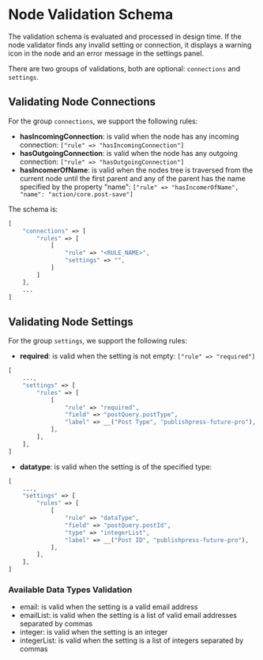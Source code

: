 # Node Validation Schema

The validation schema is evaluated and processed in design time. If the node validator finds any invalid setting or connection, it displays a warning icon in the node and an error message in the settings panel.

There are two groups of validations, both are optional: `connections` and `settings`.

## Validating Node Connections

For the group `connections`, we support the following rules:

- **hasIncomingConnection**: is valid when the node has any incoming connection: `["rule" => "hasIncomingConnection"]`
- **hasOutgoingConnection**: is valid when the node has any outgoing connection: `["rule" => "hasOutgoingConnection"]`
- **hasIncomerOfName**: is valid when the nodes tree is traversed from the current node until the first parent and any of the parent has the name specified by the property "name": `["rule" => "hasIncomerOfName", "name": "action/core.post-save"]`

The schema is:

```php
[
    "connections" => [
        "rules" => [
            [
                "rule" => "<RULE_NAME>",
                "settings" => "",
            ]
        ]
    ],
    ...
]
```

## Validating Node Settings

For the group `settings`, we support the following rules:

- **required**: is valid when the setting is not empty: `["rule" => "required"]`

```php
[
    ...,
    "settings" => [
        "rules" => [
            [
                "rule" => "required",
                "field" => "postQuery.postType",
                "label" => __("Post Type", "publishpress-future-pro"),
            ],
        ],
    ],
]
```

- **datatype**: is valid when the setting is of the specified type:

```php
[
    ...,
    "settings" => [
        "rules" => [
            [
                "rule" => "dataType",
                "field" => "postQuery.postId",
                "type" => "integerList",
                "label" => __("Post ID", "publishpress-future-pro"),
            ],
        ],
    ],
]
```

### Available Data Types Validation

- email: is valid when the setting is a valid email address
- emailList: is valid when the setting is a list of valid email addresses separated by commas
- integer: is valid when the setting is an integer
- integerList: is valid when the setting is a list of integers separated by commas

